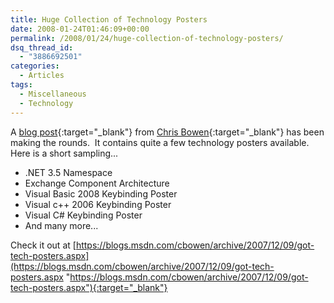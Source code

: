 ```yaml
---
title: Huge Collection of Technology Posters
date: 2008-01-24T01:46:09+00:00
permalink: /2008/01/24/huge-collection-of-technology-posters/
dsq_thread_id:
  - "3886692501"
categories:
  - Articles
tags:
  - Miscellaneous
  - Technology
---
```

A [blog post](https://blogs.msdn.com/cbowen/archive/2007/12/09/got-tech-posters.aspx){:target="_blank"} from [Chris Bowen](https://blogs.msdn.com/cbowen/default.aspx){:target="_blank"} has been making the rounds.  It contains quite a few technology posters available.  Here is a short sampling...

* .NET 3.5 Namespace
* Exchange Component Architecture
* Visual Basic 2008 Keybinding Poster
* Visual c++ 2006 Keybinding Poster
* Visual C# Keybinding Poster
* And many more...

Check it out at [https://blogs.msdn.com/cbowen/archive/2007/12/09/got-tech-posters.aspx](https://blogs.msdn.com/cbowen/archive/2007/12/09/got-tech-posters.aspx "https://blogs.msdn.com/cbowen/archive/2007/12/09/got-tech-posters.aspx"){:target="_blank"}
